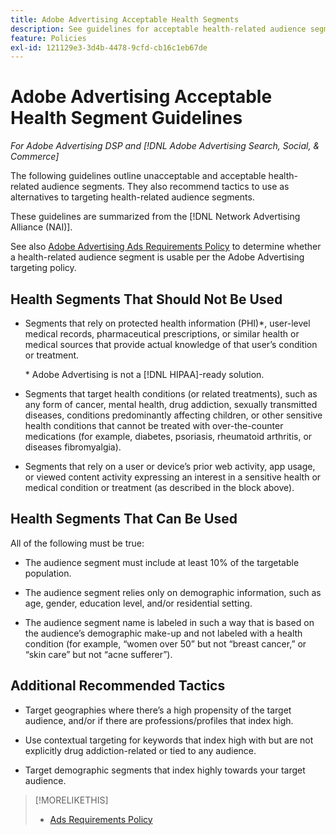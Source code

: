 ```yaml
---
title: Adobe Advertising Acceptable Health Segments
description: See guidelines for acceptable health-related audience segments and tactics to use as alternatives to targeting health-related audience segments.
feature: Policies
exl-id: 121129e3-3d4b-4478-9cfd-cb16c1eb67de
---
```

# Adobe Advertising Acceptable Health Segment Guidelines

*For Adobe Advertising DSP and [!DNL Adobe Advertising Search, Social, & Commerce]*

The following guidelines outline unacceptable and acceptable health-related audience segments. They also recommend tactics to use as alternatives to targeting health-related audience segments.

These guidelines are summarized from the [!DNL Network Advertising Alliance (NAI)].

See also [Adobe Advertising Ads Requirements Policy](/help/policies/ad-requirements-policy.md) to determine whether a health-related audience segment is usable per the Adobe Advertising targeting policy.

## Health Segments That Should Not Be Used

* Segments that rely on protected health information (PHI)\*, user-level medical records, pharmaceutical prescriptions, or similar health or medical sources that provide actual knowledge of that user’s condition or treatment.

    \* Adobe Advertising is not a [!DNL HIPAA]-ready solution.

* Segments that target health conditions (or related treatments), such as any form of cancer, mental health, drug addiction, sexually transmitted diseases, conditions predominantly affecting children, or other sensitive health conditions that cannot be treated with over-the-counter medications (for example, diabetes, psoriasis, rheumatoid arthritis, or diseases fibromyalgia).

* Segments that rely on a user or device’s prior web activity, app usage, or viewed content activity expressing an interest in a sensitive health or medical condition or treatment (as described in the block above).

## Health Segments That Can Be Used

All of the following must be true:

* The audience segment must include at least 10% of the targetable population.

* The audience segment relies only on demographic information, such as age, gender, education level, and/or residential setting.

* The audience segment name is labeled in such a way that is based on the audience’s demographic make-up and not labeled with a health condition (for example, “women over 50” but not “breast cancer,” or “skin care” but not “acne sufferer”).

## Additional Recommended Tactics

* Target geographies where there’s a high propensity of the target audience, and/or if there are professions/profiles that index high.

* Use contextual targeting for keywords that index high with but are not explicitly drug addiction-related or tied to any audience.

* Target demographic segments that index highly towards your target audience.

>[!MORELIKETHIS]
>
>* [Ads Requirements Policy](/help/policies/ad-requirements-policy.md)

